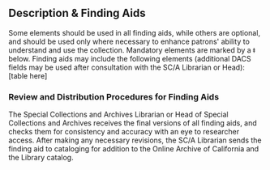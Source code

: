 ## Description & Finding Aids

Some elements should be used in all finding aids, while others are optional, and should be used only where necessary to enhance patrons' ability to understand and use the collection. Mandatory elements are marked by a ǂ below. Finding aids may include the following elements (additional DACS fields may be used after consultation with the SC/A Librarian or Head):
[table here]

### Review and Distribution Procedures for Finding Aids
The Special Collections and Archives Librarian or Head of Special Collections and Archives receives the final versions of all finding aids, and checks them for consistency and accuracy with an eye to researcher access. After making any necessary revisions, the SC/A Librarian sends the finding aid to cataloging for addition to the Online Archive of California and the Library catalog.

